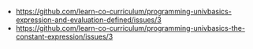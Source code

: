 * https://github.com/learn-co-curriculum/programming-univbasics-expression-and-evaluation-defined/issues/3
* https://github.com/learn-co-curriculum/programming-univbasics-the-constant-expression/issues/3
